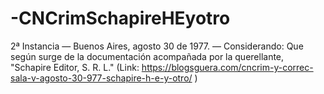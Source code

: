 # -CNCrimSchapireHEyotro
2ª Instancia — Buenos Aires, agosto 30 de 1977. — Considerando: Que según surge de la documentación acompañada por la querellante, "Schapire Editor, S. R. L."  (Link: https://blogsguera.com/cncrim-y-correc-sala-v-agosto-30-977-schapire-h-e-y-otro/ )
